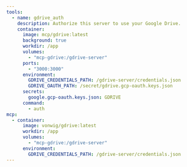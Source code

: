 ```yaml
---
tools:
  - name: gdrive_auth
    description: Authorize this server to use your Google Drive.
    container:
      image: mcp/gdrive:latest
      background: true
      workdir: /app
      volumes:
        - "mcp-gdrive:/gdrive-server"
      ports:
        - "3000:3000"
      environment:
        GDRIVE_CREDENTIALS_PATH: /gdrive-server/credentials.json
        GDRIVE_OAUTH_PATH: /secret/gdrive.gcp-oauth.keys.json
      secrets:
        google.gcp-oauth.keys.json: GDRIVE
      command:
        - auth
mcp:
  - container:
      image: vonwig/gdrive:latest
      workdir: /app
      volumes:
        - "mcp-gdrive:/gdrive-server"
      environment:
        GDRIVE_CREDENTIALS_PATH: /gdrive-server/credentials.json
---
```


